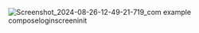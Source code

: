 ![Screenshot_2024-08-26-12-49-21-719_com example composeloginscreeninit](https://github.com/user-attachments/assets/cda0aceb-00a1-4e6b-807a-59957df7b84b)
